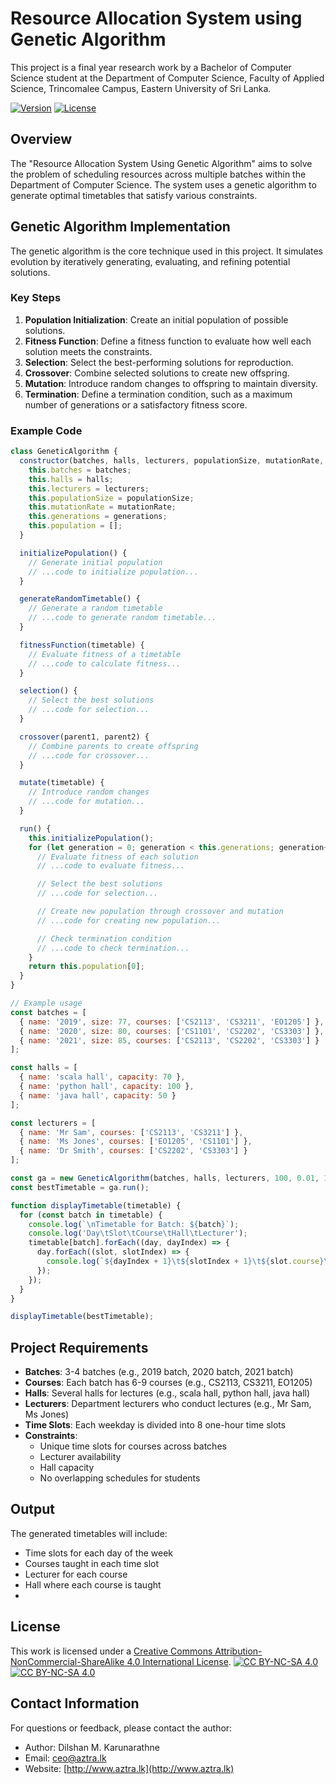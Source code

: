 # Resource Allocation System using Genetic Algorithm

This project is a final year research work by a Bachelor of Computer Science student at the Department of Computer Science, Faculty of Applied Science, Trincomalee Campus, Eastern University of Sri Lanka.

[![Version](https://img.shields.io/badge/version-1.0-brightgreen.svg)](https://pypi.org/project/ad-topic-recommender/)
[![License](https://img.shields.io/badge/license-CC%20BY--NC--SA%204.0-blue.svg)](https://creativecommons.org/licenses/by-nc-sa/4.0/)

## Overview

The "Resource Allocation System Using Genetic Algorithm" aims to solve the problem of scheduling resources across multiple batches within the Department of Computer Science. The system uses a genetic algorithm to generate optimal timetables that satisfy various constraints.

## Genetic Algorithm Implementation

The genetic algorithm is the core technique used in this project. It simulates evolution by iteratively generating, evaluating, and refining potential solutions.

### Key Steps

1. **Population Initialization**: Create an initial population of possible solutions.
2. **Fitness Function**: Define a fitness function to evaluate how well each solution meets the constraints.
3. **Selection**: Select the best-performing solutions for reproduction.
4. **Crossover**: Combine selected solutions to create new offspring.
5. **Mutation**: Introduce random changes to offspring to maintain diversity.
6. **Termination**: Define a termination condition, such as a maximum number of generations or a satisfactory fitness score.

### Example Code

```javascript
class GeneticAlgorithm {
  constructor(batches, halls, lecturers, populationSize, mutationRate, generations) {
    this.batches = batches;
    this.halls = halls;
    this.lecturers = lecturers;
    this.populationSize = populationSize;
    this.mutationRate = mutationRate;
    this.generations = generations;
    this.population = [];
  }

  initializePopulation() {
    // Generate initial population
    // ...code to initialize population...
  }

  generateRandomTimetable() {
    // Generate a random timetable
    // ...code to generate random timetable...
  }

  fitnessFunction(timetable) {
    // Evaluate fitness of a timetable
    // ...code to calculate fitness...
  }

  selection() {
    // Select the best solutions
    // ...code for selection...
  }

  crossover(parent1, parent2) {
    // Combine parents to create offspring
    // ...code for crossover...
  }

  mutate(timetable) {
    // Introduce random changes
    // ...code for mutation...
  }

  run() {
    this.initializePopulation();
    for (let generation = 0; generation < this.generations; generation++) {
      // Evaluate fitness of each solution
      // ...code to evaluate fitness...

      // Select the best solutions
      // ...code for selection...

      // Create new population through crossover and mutation
      // ...code for creating new population...

      // Check termination condition
      // ...code to check termination...
    }
    return this.population[0];
  }
}

// Example usage
const batches = [
  { name: '2019', size: 77, courses: ['CS2113', 'CS3211', 'EO1205'] },
  { name: '2020', size: 80, courses: ['CS1101', 'CS2202', 'CS3303'] },
  { name: '2021', size: 85, courses: ['CS2113', 'CS2202', 'CS3303'] }
];

const halls = [
  { name: 'scala hall', capacity: 70 },
  { name: 'python hall', capacity: 100 },
  { name: 'java hall', capacity: 50 }
];

const lecturers = [
  { name: 'Mr Sam', courses: ['CS2113', 'CS3211'] },
  { name: 'Ms Jones', courses: ['EO1205', 'CS1101'] },
  { name: 'Dr Smith', courses: ['CS2202', 'CS3303'] }
];

const ga = new GeneticAlgorithm(batches, halls, lecturers, 100, 0.01, 1000);
const bestTimetable = ga.run();

function displayTimetable(timetable) {
  for (const batch in timetable) {
    console.log(`\nTimetable for Batch: ${batch}`);
    console.log('Day\tSlot\tCourse\tHall\tLecturer');
    timetable[batch].forEach((day, dayIndex) => {
      day.forEach((slot, slotIndex) => {
        console.log(`${dayIndex + 1}\t${slotIndex + 1}\t${slot.course}\t${slot.hall.name}\t${slot.lecturer.name}`);
      });
    });
  }
}

displayTimetable(bestTimetable);
```

## Project Requirements

- **Batches**: 3-4 batches (e.g., 2019 batch, 2020 batch, 2021 batch)
- **Courses**: Each batch has 6-9 courses (e.g., CS2113, CS3211, EO1205)
- **Halls**: Several halls for lectures (e.g., scala hall, python hall, java hall)
- **Lecturers**: Department lecturers who conduct lectures (e.g., Mr Sam, Ms Jones)
- **Time Slots**: Each weekday is divided into 8 one-hour time slots
- **Constraints**: 
  - Unique time slots for courses across batches
  - Lecturer availability
  - Hall capacity
  - No overlapping schedules for students

## Output

The generated timetables will include:
- Time slots for each day of the week
- Courses taught in each time slot
- Lecturer for each course
- Hall where each course is taught
- 
## License

This work is licensed under a
[Creative Commons Attribution-NonCommercial-ShareAlike 4.0 International License][cc-by-nc-sa].
[![CC BY-NC-SA 4.0][cc-by-nc-sa-shield]][cc-by-nc-sa]  
[![CC BY-NC-SA 4.0][cc-by-nc-sa-image]][cc-by-nc-sa] 

[cc-by-nc-sa]: http://creativecommons.org/licenses/by-nc-sa/4.0/
[cc-by-nc-sa-image]: https://licensebuttons.net/l/by-nc-sa/4.0/88x31.png
[cc-by-nc-sa-shield]: https://img.shields.io/badge/License-CC%20BY--NC--SA%204.0-lightgrey.svg

## Contact Information

For questions or feedback, please contact the author:

- Author: Dilshan M. Karunarathne
- Email: [ceo@aztra.lk](ceo@aztra.lk)
- Website: [http://www.aztra.lk](http://www.aztra.lk)
